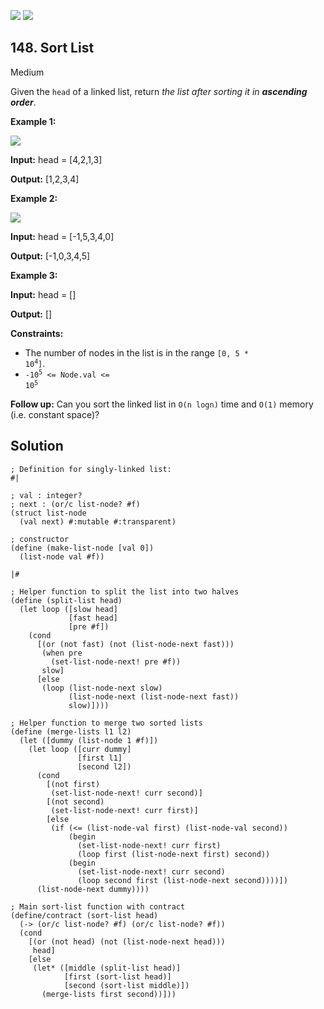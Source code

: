 [![](https://img.shields.io/github/stars/javadev/LeetCode-in-All?label=Stars&style=flat-square)](https://github.com/javadev/LeetCode-in-All)
[![](https://img.shields.io/github/forks/javadev/LeetCode-in-All?label=Fork%20me%20on%20GitHub%20&style=flat-square)](https://github.com/javadev/LeetCode-in-All/fork)

## 148\. Sort List

Medium

Given the `head` of a linked list, return _the list after sorting it in **ascending order**_.

**Example 1:**

![](https://assets.leetcode.com/uploads/2020/09/14/sort_list_1.jpg)

**Input:** head = [4,2,1,3]

**Output:** [1,2,3,4]

**Example 2:**

![](https://assets.leetcode.com/uploads/2020/09/14/sort_list_2.jpg)

**Input:** head = [-1,5,3,4,0]

**Output:** [-1,0,3,4,5]

**Example 3:**

**Input:** head = []

**Output:** []

**Constraints:**

*   The number of nodes in the list is in the range <code>[0, 5 * 10<sup>4</sup>]</code>.
*   <code>-10<sup>5</sup> <= Node.val <= 10<sup>5</sup></code>

**Follow up:** Can you sort the linked list in `O(n logn)` time and `O(1)` memory (i.e. constant space)?

## Solution

```racket
; Definition for singly-linked list:
#|

; val : integer?
; next : (or/c list-node? #f)
(struct list-node
  (val next) #:mutable #:transparent)

; constructor
(define (make-list-node [val 0])
  (list-node val #f))

|#

; Helper function to split the list into two halves
(define (split-list head)
  (let loop ([slow head]
             [fast head]
             [pre #f])
    (cond
      [(or (not fast) (not (list-node-next fast)))
       (when pre
         (set-list-node-next! pre #f))
       slow]
      [else
       (loop (list-node-next slow)
             (list-node-next (list-node-next fast))
             slow)])))

; Helper function to merge two sorted lists
(define (merge-lists l1 l2)
  (let ([dummy (list-node 1 #f)])
    (let loop ([curr dummy]
               [first l1]
               [second l2])
      (cond
        [(not first)
         (set-list-node-next! curr second)]
        [(not second)
         (set-list-node-next! curr first)]
        [else
         (if (<= (list-node-val first) (list-node-val second))
             (begin
               (set-list-node-next! curr first)
               (loop first (list-node-next first) second))
             (begin
               (set-list-node-next! curr second)
               (loop second first (list-node-next second))))])
      (list-node-next dummy))))

; Main sort-list function with contract
(define/contract (sort-list head)
  (-> (or/c list-node? #f) (or/c list-node? #f))
  (cond
    [(or (not head) (not (list-node-next head)))
     head]
    [else
     (let* ([middle (split-list head)]
            [first (sort-list head)]
            [second (sort-list middle)])
       (merge-lists first second))]))
```